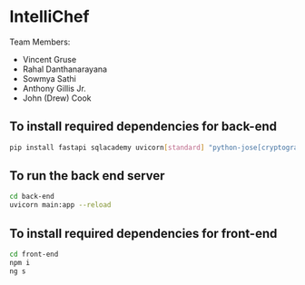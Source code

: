 # IntelliChef
Team Members:
 - Vincent Gruse
 - Rahal Danthanarayana
 - Sowmya Sathi
 - Anthony Gillis Jr.
 - John (Drew) Cook

## To install required dependencies for back-end

 ```sh
pip install fastapi sqlacademy uvicorn[standard] "python-jose[cryptography]" "passlib[bcrypt]" python-multipart python-decouple
```

## To run the back end server

 ```sh
cd back-end
uvicorn main:app --reload
```

## To install required dependencies for front-end

 ```sh
cd front-end
npm i
ng s
```